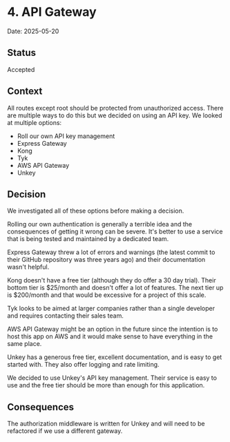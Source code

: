 # 4. API Gateway

Date: 2025-05-20

## Status

Accepted

## Context

All routes except root should be protected from unauthorized access. There are multiple ways to do this but we decided on using an API key. We looked at multiple options:

- Roll our own API key management
- Express Gateway
- Kong
- Tyk
- AWS API Gateway
- Unkey

## Decision

We investigated all of these options before making a decision.

Rolling our own authentication is generally a terrible idea and the consequences of getting it wrong can be severe. It's better to use a service that is being tested and maintained by a dedicated team.

Express Gateway threw a lot of errors and warnings (the latest commit to their GitHub repository was three years ago) and their documentation wasn't helpful.

Kong doesn't have a free tier (although they do offer a 30 day trial). Their bottom tier is $25/month and doesn't offer a lot of features. The next tier up is $200/month and that would be excessive for a project of this scale.

Tyk looks to be aimed at larger companies rather than a single developer and requires contacting their sales team.

AWS API Gateway might be an option in the future since the intention is to host this app on AWS and it would make sense to have everything in the same place.

Unkey has a generous free tier, excellent documentation, and is easy to get started with. They also offer logging and rate limiting.

We decided to use Unkey's API key management. Their service is easy to use and the free tier should be more than enough for this application.

## Consequences

The authorization middleware is written for Unkey and will need to be refactored if we use a different gateway.
